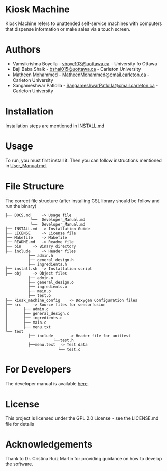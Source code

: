 # Kiosk Machine

Kiosk Machine refers to unattended self-service machines with computers that dispense information or make sales via a touch screen.


# Authors

- Vamsikrishna Boyella - vboye103@uottawa.ca - University fo Ottawa
- Baji Baba Shaik - bshai015@uottawa.ca - Carleton University
- Matheen Mohammed - MatheenMohammed@cmail.carleton.ca - Carleton University
- Sangameshwar Patlolla - SangameshwarPatlolla@cmail.carleton.ca - Carleton University

# Installation

Installation steps are mentioned in [INSTALL.md](https://github.com/vamsiboyella/Kiosk_machine/blob/dev/install.md)

# Usage

To run, you must first install it. Then you can follow instructions mentioned in
[User_Manual.md](url).

# File Structure

The correct file structure (after installing GSL library should be follow and run the binary)

```
├── DOCS.md 	-> Usage file
           └──  Developer_Manual.md
		   └──  Developer_Manual.md
├── INSTALL.md 	-> Installation Guide
├── LICENSE 	-> License file
├── Makefile 	-> Makefile
├── README.md 	-> Readme file
├── bin 	-> Binary directory
├── include 	-> Header files
          ├── admin.h
          ├── general_design.h
          ├── ingredients.h
├── install.sh 	-> Installation script
├── obj 	-> Object files
          ├── admin.o
		  ├── general_design.o
		  ├── ingredients.o
		  ├── main.o
		  ├── test.o
├── kiosk_machine_config 	-> Doxygen Configuration files
├── src 	-> Source files for sensorfusion
│       ├── admin.c
│       ├── general_design.c
│       ├── ingredients.c
│       ├── main.c
│       ├── menu.txt
└── test
          ├── include		-> Header file for unittest
                     └──test.h
          ├──menu.text 	-> Test data
                       └── test.c
```

# For Developers

The developer manual is available [here](https://github.com/vamsiboyella/Kiosk_machine/blob/dev/doc/developer_manual.md).

# License

This project is licensed under the GPL 2.0 License - see the LICENSE.md file for details

# Acknowledgements

Thank to Dr. Cristina Ruiz Martin for providing guidance on how to develop the software.

